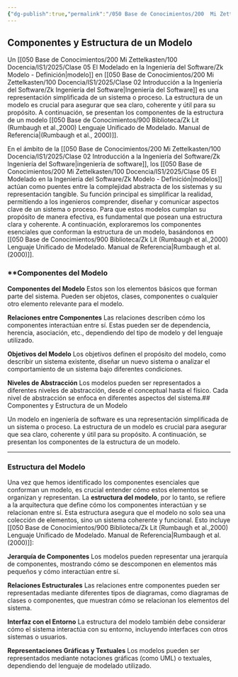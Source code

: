 ```yaml
---
{"dg-publish":true,"permalink":"/050 Base de Conocimientos/200  Mi Zettelkasten/100 Docencia/IS1/2025/Clase 05 El Modelado en la Ingeniería del Software/Zk Componentes y Estructura de un Modelo/","tags":["digitalGarden"]}
---
```


## Componentes y Estructura de un Modelo

Un [[050 Base de Conocimientos/200  Mi Zettelkasten/100 Docencia/IS1/2025/Clase 05 El Modelado en la Ingeniería del Software/Zk Modelo - Definición\|modelo]] en [[050 Base de Conocimientos/200  Mi Zettelkasten/100 Docencia/IS1/2025/Clase 02 Introducción a la Ingeniería del Software/Zk Ingeniería del Software\|Ingeniería del Software]] es una representación simplificada de un sistema o proceso. La estructura de un modelo es crucial para asegurar que sea claro, coherente y útil para su propósito. A continuación, se presentan los componentes de la estructura de un modelo [[050 Base de Conocimientos/900 Biblioteca/Zk Lit (Rumbaugh et al.,2000) Lenguaje Unificado de Modelado. Manual de Referencia\|(Rumbaugh et al., 2000)]].

En el ámbito de la [[050 Base de Conocimientos/200  Mi Zettelkasten/100 Docencia/IS1/2025/Clase 02 Introducción a la Ingeniería del Software/Zk Ingeniería del Software\|ingeniería de software]], los [[050 Base de Conocimientos/200  Mi Zettelkasten/100 Docencia/IS1/2025/Clase 05 El Modelado en la Ingeniería del Software/Zk Modelo - Definición\|modelos]] actúan como puentes entre la complejidad abstracta de los sistemas y su representación tangible. Su función principal es simplificar la realidad, permitiendo a los ingenieros comprender, diseñar y comunicar aspectos clave de un sistema o proceso. Para que estos modelos cumplan su propósito de manera efectiva, es fundamental que posean una estructura clara y coherente. A continuación, exploraremos los componentes esenciales que conforman la estructura de un modelo, basándonos en [[050 Base de Conocimientos/900 Biblioteca/Zk Lit (Rumbaugh et al.,2000) Lenguaje Unificado de Modelado. Manual de Referencia\|Rumbaugh et al.(2000)]].

### **Componentes del Modelo

**Componentes del Modelo**
Estos son los elementos básicos que forman parte del sistema. Pueden ser objetos, clases, componentes o cualquier otro elemento relevante para el modelo.

**Relaciones entre Componentes**
Las relaciones describen cómo los componentes interactúan entre sí. Estas pueden ser de dependencia, herencia, asociación, etc., dependiendo del tipo de modelo y del lenguaje utilizado.

**Objetivos del Modelo**
Los objetivos definen el propósito del modelo, como describir un sistema existente, diseñar un nuevo sistema o analizar el comportamiento de un sistema bajo diferentes condiciones.

**Niveles de Abstracción**
Los modelos pueden ser representados a diferentes niveles de abstracción, desde el conceptual hasta el físico. Cada nivel de abstracción se enfoca en diferentes aspectos del sistema.## Componentes y Estructura de un Modelo

Un modelo en ingeniería de software es una representación simplificada de un sistema o proceso. La estructura de un modelo es crucial para asegurar que sea claro, coherente y útil para su propósito. A continuación, se presentan los componentes de la estructura de un modelo.

----
### **Estructura del Modelo**

Una vez que hemos identificado los componentes esenciales que conforman un modelo, es crucial entender cómo estos elementos se organizan y representan. La **estructura del modelo**, por lo tanto, se refiere a la arquitectura que define cómo los componentes interactúan y se relacionan entre sí. Esta estructura asegura que el modelo no solo sea una colección de elementos, sino un sistema coherente y funcional. Esto incluye  [[050 Base de Conocimientos/900 Biblioteca/Zk Lit (Rumbaugh et al.,2000) Lenguaje Unificado de Modelado. Manual de Referencia\|Rumbaugh et al.(2000)]]:

**Jerarquía de Componentes**
Los modelos pueden representar una jerarquía de componentes, mostrando cómo se descomponen en elementos más pequeños y cómo interactúan entre sí.

**Relaciones Estructurales**
Las relaciones entre componentes pueden ser representadas mediante diferentes tipos de diagramas, como diagramas de clases o componentes, que muestran cómo se relacionan los elementos del sistema.

**Interfaz con el Entorno**
La estructura del modelo también debe considerar cómo el sistema interactúa con su entorno, incluyendo interfaces con otros sistemas o usuarios.

**Representaciones Gráficas y Textuales**
Los modelos pueden ser representados mediante notaciones gráficas (como UML) o textuales, dependiendo del lenguaje de modelado utilizado.
